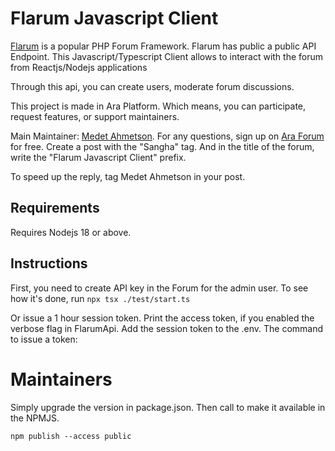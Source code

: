 # Flarum Javascript Client
[Flarum](https://flarum.org/) is a popular PHP Forum Framework. Flarum has public a public API Endpoint. This Javascript/Typescript Client allows to interact with the forum from Reactjs/Nodejs applications

Through this api, you can create users, moderate forum discussions.

This project is made in Ara Platform. Which means, you can participate, request features, or support maintainers.

Main Maintainer: [Medet Ahmetson](https://forum.ara.foundation/u/ahmetson).
For any questions, sign up on [Ara Forum](https://forum.ara.foundation) for free. Create a post with the "Sangha" tag. And in the title of the forum, write the "Flarum Javascript Client" prefix.

To speed up the reply, tag Medet Ahmetson in your post.

## Requirements
Requires Nodejs 18 or above.

## Instructions

First, you need to create API key in the Forum for the admin user.
To see how it's done, run `npx tsx ./test/start.ts`

Or issue a 1 hour session token. Print the access token, if you enabled the verbose flag in FlarumApi.
Add the session token to the .env.
The command to issue a token:


# Maintainers

Simply upgrade the version in package.json.
Then call to make it available in the NPMJS.

```
npm publish --access public
```